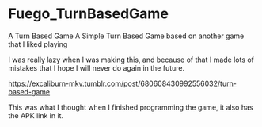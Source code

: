 # Fuego_TurnBasedGame
A Turn Based Game
A Simple Turn Based Game based on another game that I liked playing

I was really lazy when I was making this, and because of that I made lots of mistakes that I hope I will never do again in the future.

https://excaliburn-mkv.tumblr.com/post/680608430992556032/turn-based-game

This was what I thought when I finished programming the game, it also has the APK link in it.
